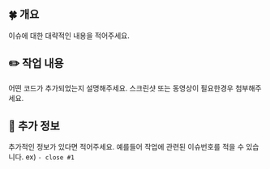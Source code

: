 ## 🍀 개요

이슈에 대한 대략적인 내용을 적어주세요.

## ✏️ 작업 내용

어떤 코드가 추가되었는지 설명해주세요. 스크린샷 또는 동영상이 필요한경우 첨부해주세요.

## 🔎 추가 정보

추가적인 정보가 있다면 적어주세요. 예를들어 작업에 관련된 이슈번호를 적을 수 있습니다.
ex) `- close #1`
